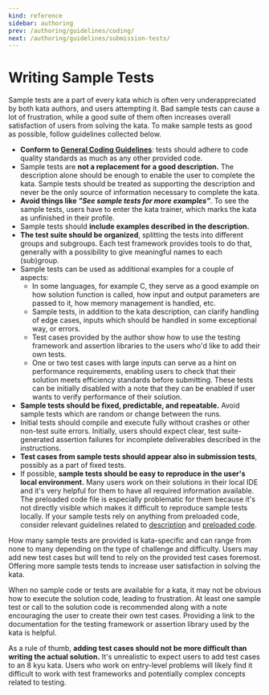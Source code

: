 ```yaml
---
kind: reference
sidebar: authoring
prev: /authoring/guidelines/coding/
next: /authoring/guidelines/submission-tests/
---
```


# Writing Sample Tests

Sample tests are a part of every kata which is often very underappreciated by both kata authors, and users attempting it. Bad sample tests can cause a lot of frustration, while a good suite of them often increases overall satisfaction of users from solving the kata. To make sample tests as good as possible, follow guidelines collected below.

- **Conform to [General Coding Guidelines][authoring-guidelines-general-coding]**: tests should adhere to code quality standards as much as any other provided code.
- Sample tests are **not a replacement for a good description.** The description alone should be enough to enable the user to complete the kata. Sample tests should be treated as supporting the description and never be the only source of information necessary to complete the kata.
- **Avoid things like _"See sample tests for more examples"_**. To see the sample tests, users have to enter the kata trainer, which marks the kata as unfinished in their profile.
- Sample tests should **include examples described in the description.**
- **The test suite should be organized**, splitting the tests into different groups and subgroups. Each test framework provides tools to do that, generally with a possibility to give meaningful names to each (sub)group.
- Sample tests can be used as additional examples for a couple of aspects:
  - In some languages, for example C, they serve as a good example on how solution function is called, how input and output parameters are passed to it, how memory management is handled, etc.
  - Sample tests, in addition to the kata description, can clarify handling of edge cases, inputs which should be handled in some exceptional way, or errors.
  - Test cases provided by the author show how to use the testing framework and assertion libraries to the users who'd like to add their own tests.
  - One or two test cases with large inputs can serve as a hint on performance requirements, enabling users to check that their solution meets efficiency standards before submitting. These tests can be initially disabled with a note that they can be enabled if user wants to verify performance of their solution.
- **Sample tests should be fixed, predictable, and repeatable.** Avoid sample tests which are random or change between the runs.
- Initial tests should compile and execute fully without crashes or other non-test suite errors. Initially, users should expect clear, test suite-generated assertion failures for incomplete deliverables described in the instructions.
- **Test cases from sample tests should appear also in submission tests**, possibly as a part of fixed tests.
- If possible, **sample tests should be easy to reproduce in the user's local environment.** Many users work on their solutions in their local IDE and it's very helpful for them to have all required information available. The preloaded code file is especially problematic for them because it's not directly visible which makes it difficult to reproduce sample tests locally. If your sample tests rely on anything from preloaded code, consider relevant guidelines related to [description][authoring-guidelines-description] and [preloaded code][authoring-guidelines-preloaded].


How many sample tests are provided is kata-specific and can range from none to many depending on the type of challenge and difficulty. Users may add new test cases but will tend to rely on the provided test cases foremost. Offering more sample tests tends to increase user satisfaction in solving the kata.

When no sample code or tests are available for a kata, it may not be obvious how to execute the solution code, leading to frustration. At least one sample test or call to the solution code is recommended along with a note encouraging the user to create their own test cases. Providing a link to the documentation for the testing framework or assertion library used by the kata is helpful.

As a rule of thumb, **adding test cases should not be more difficult than writing the actual solution.** It's unrealistic to expect users to add test cases to an 8 kyu kata. Users who work on entry-level problems will likely find it difficult to work with test frameworks and potentially complex concepts related to testing.

[authoring-guidelines-general-coding]: /authoring/guidelines/coding/
[authoring-guidelines-description]: /authoring/guidelines/description/
[authoring-guidelines-preloaded]: /authoring/guidelines/preloaded/
